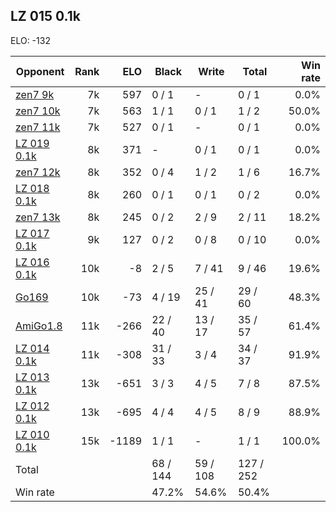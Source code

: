 ## LZ 015 0.1k ##

ELO: -132

Opponent | Rank | ELO | Black | Write | Total | Win rate
---------|-----:|----:|-------|-------|-------|-------:
[zen7 9k](zen7%209k.md) | 7k | 597 | 0 / 1 | - | 0 / 1 | 0.0%
[zen7 10k](zen7%2010k.md) | 7k | 563 | 1 / 1 | 0 / 1 | 1 / 2 | 50.0%
[zen7 11k](zen7%2011k.md) | 7k | 527 | 0 / 1 | - | 0 / 1 | 0.0%
[LZ 019 0.1k](LZ%20019%200.1k.md) | 8k | 371 | - | 0 / 1 | 0 / 1 | 0.0%
[zen7 12k](zen7%2012k.md) | 8k | 352 | 0 / 4 | 1 / 2 | 1 / 6 | 16.7%
[LZ 018 0.1k](LZ%20018%200.1k.md) | 8k | 260 | 0 / 1 | 0 / 1 | 0 / 2 | 0.0%
[zen7 13k](zen7%2013k.md) | 8k | 245 | 0 / 2 | 2 / 9 | 2 / 11 | 18.2%
[LZ 017 0.1k](LZ%20017%200.1k.md) | 9k | 127 | 0 / 2 | 0 / 8 | 0 / 10 | 0.0%
[LZ 016 0.1k](LZ%20016%200.1k.md) | 10k | -8 | 2 / 5 | 7 / 41 | 9 / 46 | 19.6%
[Go169](Go169.md) | 10k | -73 | 4 / 19 | 25 / 41 | 29 / 60 | 48.3%
[AmiGo1.8](AmiGo1.8.md) | 11k | -266 | 22 / 40 | 13 / 17 | 35 / 57 | 61.4%
[LZ 014 0.1k](LZ%20014%200.1k.md) | 11k | -308 | 31 / 33 | 3 / 4 | 34 / 37 | 91.9%
[LZ 013 0.1k](LZ%20013%200.1k.md) | 13k | -651 | 3 / 3 | 4 / 5 | 7 / 8 | 87.5%
[LZ 012 0.1k](LZ%20012%200.1k.md) | 13k | -695 | 4 / 4 | 4 / 5 | 8 / 9 | 88.9%
[LZ 010 0.1k](LZ%20010%200.1k.md) | 15k | -1189 | 1 / 1 | - | 1 / 1 | 100.0%
Total | | | 68 / 144 | 59 / 108 | 127 / 252 | 
Win rate| | | 47.2% | 54.6% | 50.4% | 
